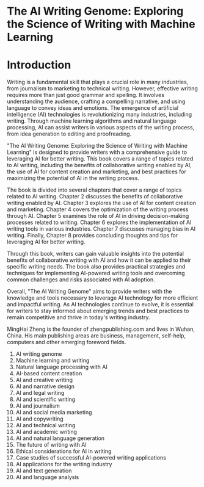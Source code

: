 # The AI Writing Genome: Exploring the Science of Writing with Machine Learning

# Introduction

Writing is a fundamental skill that plays a crucial role in many industries, from journalism to marketing to technical writing. However, effective writing requires more than just good grammar and spelling. It involves understanding the audience, crafting a compelling narrative, and using language to convey ideas and emotions. The emergence of artificial intelligence (AI) technologies is revolutionizing many industries, including writing. Through machine learning algorithms and natural language processing, AI can assist writers in various aspects of the writing process, from idea generation to editing and proofreading.

"The AI Writing Genome: Exploring the Science of Writing with Machine Learning" is designed to provide writers with a comprehensive guide to leveraging AI for better writing. This book covers a range of topics related to AI writing, including the benefits of collaborative writing enabled by AI, the use of AI for content creation and marketing, and best practices for maximizing the potential of AI in the writing process.

The book is divided into several chapters that cover a range of topics related to AI writing. Chapter 2 discusses the benefits of collaborative writing enabled by AI. Chapter 3 explores the use of AI for content creation and marketing. Chapter 4 covers the optimization of the writing process through AI. Chapter 5 examines the role of AI in driving decision-making processes related to writing. Chapter 6 explores the implementation of AI writing tools in various industries. Chapter 7 discusses managing bias in AI writing. Finally, Chapter 8 provides concluding thoughts and tips for leveraging AI for better writing.

Through this book, writers can gain valuable insights into the potential benefits of collaborative writing with AI and how it can be applied to their specific writing needs. The book also provides practical strategies and techniques for implementing AI-powered writing tools and overcoming common challenges and risks associated with AI adoption.

Overall, "The AI Writing Genome" aims to provide writers with the knowledge and tools necessary to leverage AI technology for more efficient and impactful writing. As AI technologies continue to evolve, it is essential for writers to stay informed about emerging trends and best practices to remain competitive and thrive in today's writing industry.

MingHai Zheng is the founder of zhengpublishing.com and lives in Wuhan, China. His main publishing areas are business, management, self-help, computers and other emerging foreword fields.



1. AI writing genome
2. Machine learning and writing
3. Natural language processing with AI
4. AI-based content creation
5. AI and creative writing
6. AI and narrative design
7. AI and legal writing
8. AI and scientific writing
9. AI and journalism
10. AI and social media marketing
11. AI and copywriting
12. AI and technical writing
13. AI and academic writing
14. AI and natural language generation
15. The future of writing with AI
16. Ethical considerations for AI in writing
17. Case studies of successful AI-powered writing applications
18. AI applications for the writing industry
19. AI and text generation
20. AI and language analysis

